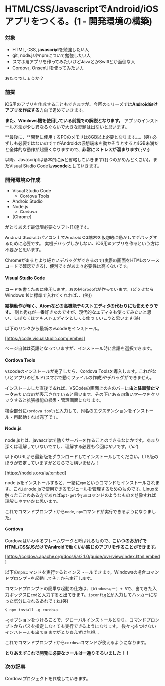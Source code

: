 # HTML/CSS/JavascriptでAndroid/iOSアプリをつくる。(1 - 開発環境の構築)

### 対象
- HTML, CSS, **javascript**を勉強したい人
- git, node.jsやnpmについて勉強したい人
- スマホ用アプリを作ってみたいけどJavaとかSwiftとか面倒な人
- Cordova, OnsenUIを使ってみたい人

あたりでしょうか？


### 前提
iOS用のアプリを作成することもできますが、今回のシリーズでは**Android向けアプリを作成する**方向で進めていきます。

**また、Windows機を使用している前提での解説となります。**
アプリのインストール方法が少し異なるぐらいで大きな問題は出ないと思います。

**最後に、**開発に使用するPCのメモリは8GB以上必要となります。。。(笑)
必ずしも必要ではないのですがAndroidの仮想端末を動かそうとすると8GB未満だと全体的な動作が超重くなりますので、**非常にストレスが溜まります( ;∀;)**

以降、Javascriptは基本的に**js**と省略していきます(打つのがめんどくさい)。またVisual Studio Codeも**vscode**としていきます。


### 開発環境の作成
- Visual Studio Code
  - Cordova Tools
- Android Studio
- Node.js
  - Cordova
- (Chrome)

がとりあえず最低限必要なソフト(?)達です。

Android Studioはパソコン上でAndroid OS端末を仮想的に動かしてデバッグするために必要です。
実機デバッグしかしない、iOS用のアプリを作るという方は不要かと思います。

Chromeがあるとより細かいデバッグができるので(実際の画面をHTMLのソースコードで確認できる)、便利ですがあまり必要性は高くないです。


#### Visual Studio Code
コードを書くために使用します。あのMicrosoftが作っています。(どうせならWindows 10に標準で入れてくれれば、、(笑))

**結構動作が軽く、Atomなどの高機能テキストエディタの代わりにも使えそうです。**
割と秀丸が一番好きなのですが、現代的なエディタも使ってみたいと思い、しばらくはテキストエディタとしても使っていこうと思います(笑)

以下のリンクから最新のvscodeをインストール。

[https://code.visualstudio.com/:embed]

ページ自体は英語となっていますが、インストール時に言語を選択できます。


#### Cordova Tools
vscodeのインストールが完了したら、Cordova Toolsを導入します。これがないとアプリのビルド(スマホで動くファイルの作成)やデバッグができません。

インストールした直後であれば、VSCodeの画面上の左のバーに**虫と駐車禁止マーク**みたいなのが表示されていると思います。その下にある四角いマークをクリックすると拡張機能の検索・管理画面になります。

<!-- 拡張機能のボタンの画像 -->

検索部分に`cordova tools`と入力して、同名のエクステンションをインストール・再起動すれば完了です。


#### Node.js
node.jsとは、javascriptで動くサーバーを作ることのできるなにかです。あまり深くは理解していないですし、理解する必要も今回はないです。(*'ω'*)

以下のURLから最新版をダウンロードしてインストールしてください。LTS版のほうが安定していますがどちらでも構いません！

[https://nodejs.org/ja/:embed]

node.jsをインストールすると、一緒に`npm`というコマンドもインストールされます。これはnode.jsで使用できるモジュールを管理するためのものです。Linuxを触ったことのある方であれば`apt-get`や`yum`コマンドのようなものを想像すれば理解しやすいかと思います。

これでコマンドプロンプトから`node`, `npm`コマンドが実行できるようになりました。


#### Cordova
Cordovaはいわゆるフレームワークと呼ばれるもので、**こいつのおかげでHTML/CSS/JSだけでAndroidで動くいい感じのアプリを作ることができます。**

[https://cordova.apache.org/docs/ja/3.1.0/guide/overview/index.html:embed]

以下の`npm`コマンドを実行するとインストールできます。Windowsの場合コマンドプロンプトを起動してそこから実行します。

コマンドプロンプトの簡単な起動の仕方は、`[Windowsキー] + R`で、出てきた入力ボックスに`cmd`と入力すると出てきます。`ipconfig`とか入力してハッカーになった気分になれるあれですね(笑)

```
$ npm install -g cordova
```

`-g`オプションをつけることで、グローバルインストールとなり、コマンドプロンプトからパスを指定しなくても実行できるようになります。
後々`-g`をつけないインストールも出てきますがとりあえずは無視...

これでコマンドプロンプトから`cordova`コマンドが使えるようになります。

**とりあえずこれで開発に必要なツールは一通りそろいました！！**

### 次の記事
Cordovaプロジェクトを作成していきます。